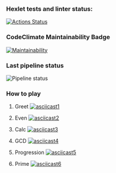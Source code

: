 ### Hexlet tests and linter status:
[![Actions Status](https://github.com/ya-makariy/java-project-lvl1/workflows/hexlet-check/badge.svg)](https://github.com/ya-makariy/java-project-lvl1/actions)

### CodeClimate Maintainability Badge
[![Maintainability](https://api.codeclimate.com/v1/badges/c5a301a07072a63be82c/maintainability)](https://codeclimate.com/github/ya-makariy/java-project-lvl1/maintainability)

### Last pipeline status
![[Pipeline status](https://github.com/ya-makariy/java-project-lvl1/workflows/build-app/badge.svg)](https://github.com/ya-makariy/java-project-lvl1/actions)

### How to play
1. Greet
[![asciicast1](https://asciinema.org/a/449947.png)](https://asciinema.org/a/449947)

2. Even
[![asciicast2](https://asciinema.org/a/449948.png)](https://asciinema.org/a/449948)

3. Calc
[![asciicast3](https://asciinema.org/a/449949.png)](https://asciinema.org/a/449949)

4. GCD
[![asciicast4](https://asciinema.org/a/449950.png)](https://asciinema.org/a/449950)

5. Progression
[![asciicast5](https://asciinema.org/a/449951.png)](https://asciinema.org/a/449951)

6. Prime
[![asciicast6](https://asciinema.org/a/449952.png)](https://asciinema.org/a/449952)